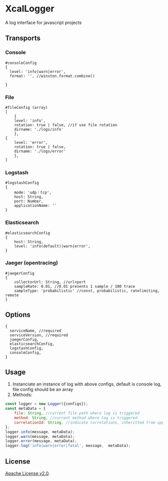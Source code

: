 # XcalLogger
A log interface for javascript projects

## Transports
### Console
```json5
#consoleConfig
{
  level: 'info|warn|error',
  format: '', //winston.format.combine()
  
}
```
### File
```json5
#fileConfig (array)
[
    {
    level: 'info',
    rotation: true | false, //if use file rotation
    dirname: './logs/info'
    },
{
    level: 'error',
    rotation: true | false,
    dirname: './logs/error'
    },
]
```
### Logstash
```json5
#logstashConfig
{
    mode: 'udp｜tcp',
    host: String,
    port: Number,
    applicationName: ''
}
```
### Elasticsearch
```json5
#elasticsearchConfig
{
    host: String,
    level: 'info(default)|warn|error',
}
```
### Jaeger (opentracing)
```json5
#jaegerConfig
{
    collectorUrl: String, //url+port
    sampleRate: 0.01, //0.01 presents 1 sample / 100 trace
    sampleType: 'probabilistic' //const, probabilistic, ratelimiting, remote
}
```
## Options
```json5
{
  serviceName, //required
  serviceVersion, //required
  jaegerConfig,
  elasticsearchConfig,
  logstashConfig,
  consoleConfig,
}
```

## Usage
1. Instanciate an instance of log with above configs, default is console log, file config should be an array
2. Methods:
```javascript
const logger = new Logger({configs});
const metaData = {
    file: String, //current file path where log is triggered
    method: String, //current method where log is triggered
    correlationId: String, //indicate correlations, inheritted from upper string or new generated
};
logger.info(message, metaData);
logger.warn(message, metaData);
logger.error(message, metaData);
logger.log('info|warn|error|fatal', message,  metaData);
```

## License

[Apache License v2.0](./LICENSE).
